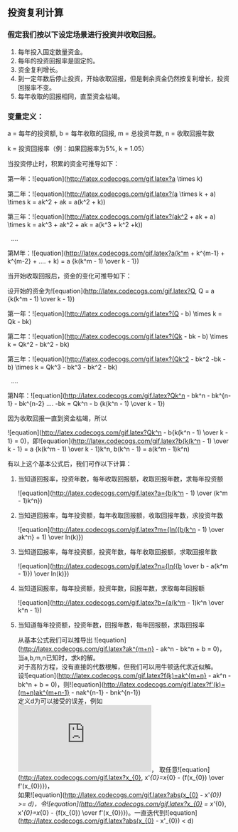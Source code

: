 投资复利计算
------------

### 假定我们按以下设定场景进行投资并收取回报。

1.  每年投入固定数量资金。
2.  每年的投资回报率是固定的。
3.  资金复利增长。
4.  到一定年数后停止投资，开始收取回报，但是剩余资金仍然按复利增长，投资回报率不变。
5.  每年收取的回报相同，直至资金枯竭。

### 变量定义：

a = 每年的投资额, b = 每年收取的回报, m = 总投资年数, n = 收取回报年数

k = 投资回报率（例：如果回报率为5%, k = 1.05）

当投资停止时，积累的资金可推导如下：

第一年：![equation](http://latex.codecogs.com/gif.latex?a \\times k)

第二年：![equation](http://latex.codecogs.com/gif.latex?(a \\times k + a) \\times k = ak^2 + ak = a(k^2 + k))

第三年：![equation](http://latex.codecogs.com/gif.latex?(ak^2 + ak + a) \\times k = ak^3 + ak^2 + ak = a(k^3 +
k^2 +k))

  ....

第M年：![equation](http://latex.codecogs.com/gif.latex?a(k^m + k^{m-1} + k^{m-2} + .... + k) = a {k(k^m - 1)
\\over k - 1})

当开始收取回报后，资金的变化可推导如下：


设开始的资金为![equation](http://latex.codecogs.com/gif.latex?Q, Q = a {k(k^m - 1) \\over k - 1})

第一年：![equation](http://latex.codecogs.com/gif.latex?(Q - b) \\times k = Qk - bk)

第二年：![equation](http://latex.codecogs.com/gif.latex?(Qk - bk - b) \\times k = Qk^2 - bk^2 - bk)

第三年：![equation](http://latex.codecogs.com/gif.latex?(Qk^2 - bk^2 -bk - b) \\times k = Qk^3 - bk^3 - bk^2 -
bk)

  ....

第N年：![equation](http://latex.codecogs.com/gif.latex?Qk^n - bk^n - bk^{n-1} - bk^{n-2} .... -bk = Qk^n - b
{k(k^n - 1) \\over k - 1})

因为收取回报一直到资金枯竭，所以


![equation](http://latex.codecogs.com/gif.latex?Qk^n - b{k(k^n - 1) \\over k - 1} = 0)，即![equation](http://latex.codecogs.com/gif.latex?b{k(k^n - 1) \\over
k - 1} = a {k(k^m - 1) \\over k - 1}k^n, b(k^n - 1) = a(k^m -
1)k^n)

有以上这个基本公式后，我们可作以下计算：


1.  当知道回报率，投资年数，每年收取回报额，收取回报年数，求每年投资额

    ![equation](http://latex.codecogs.com/gif.latex?a={b(k^n - 1) \\over (k^m - 1)k^n})
2.  当知道回报率，每年投资额，每年收取回报额，收取回报年数，求投资年数

    ![equation](http://latex.codecogs.com/gif.latex?m={ln({b(k^n - 1) \\over ak^n} + 1) \\over ln(k)})
3.  当知道回报率，每年投资额，投资年数，每年收取回报额，求取回报年数

    ![equation](http://latex.codecogs.com/gif.latex?n={ln({b \\over b - a(k^m - 1)}) \\over ln(k)})
4.  当知道回报率，每年投资额，投资年数，回报年数，求取每年回报额

    ![equation](http://latex.codecogs.com/gif.latex?b={a(k^m - 1)k^n \\over k^n - 1})
5.  当知道每年投资额，投资年数，回报年数，每年回报额，求取回报率

    从基本公式我们可以推导出
    ![equation](http://latex.codecogs.com/gif.latex?ak^{m+n} - ak^n - bk^n + b = 0)， 当a,b,m,n已知时，求k的解。<br>
    对于高阶方程，没有直接的代数根解，但我们可以用牛顿迭代求近似解。<br>
    设![equation](http://latex.codecogs.com/gif.latex?f(k)=ak^{m+n} - ak^n - bk^n + b = 0)，则![equation](http://latex.codecogs.com/gif.latex?f'(k)=(m+n)ak^{m+n-1} - nak^{n-1} - bnk^{n-1})<br>
    定义d为可以接受的误差，例如![equation](http://latex.codecogs.com/gif.latex?d=0.00001)，
    取任意![equation](http://latex.codecogs.com/gif.latex?x_{0}, x'_{0}=x_{0} - {f(x_{0}) \\over f'(x_{0})})，<br>
    如果![equation](http://latex.codecogs.com/gif.latex?abs(x_{0} - x'_{0}) >= d)，令![equation](http://latex.codecogs.com/gif.latex?x_{0} = x'_{0}, x'_{0}=x_{0} - {f(x_{0}) \\over f'(x_{0})})。一直迭代到![equation](http://latex.codecogs.com/gif.latex?abs(x_{0} - x'_{0}) < d)

